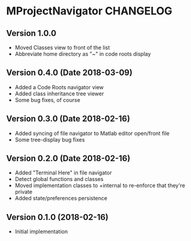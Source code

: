 MProjectNavigator CHANGELOG
============================

## Version 1.0.0

* Moved Classes view to front of the list
* Abbreviate home directory as "~" in code roots display

## Version 0.4.0 (Date 2018-03-09)

* Added a Code Roots navigator view
* Added class inheritance tree viewer
* Some bug fixes, of course

## Version 0.3.0 (Date 2018-02-16)

* Added syncing of file navigator to Matlab editor open/front file
* Some tree-display bug fixes

## Version 0.2.0 (Date 2018-02-16)

* Added "Terminal Here" in file navigator
* Detect global functions and classes
* Moved implementation classes to +internal to re-enforce that they're private
* Added state/preferences persistence

## Version 0.1.0 (2018-02-16)

* Initial implementation
